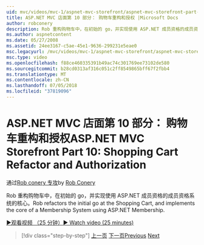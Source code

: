 ```yaml
---
uid: mvc/videos/mvc-1/aspnet-mvc-storefront/aspnet-mvc-storefront-part-10-shopping-cart-refactor-and-authorization
title: ASP.NET MVC 店面第 10 部分： 购物车重构和授权 |Microsoft Docs
author: robconery
description: Rob 重构购物车中，在初始的 go，并实现使用 ASP.NET 成员资格的成员资格系统的核心。
ms.author: aspnetcontent
ms.date: 05/27/2008
ms.assetid: 24ee3167-c5ae-45e1-9636-299231e5eae0
msc.legacyurl: /mvc/videos/mvc-1/aspnet-mvc-storefront/aspnet-mvc-storefront-part-10-shopping-cart-refactor-and-authorization
msc.type: video
ms.openlocfilehash: f88ce460335391b49ac74c301769ee73102de580
ms.sourcegitcommit: b28cd0313af316c051c2ff8549865bff67f2fbb4
ms.translationtype: MT
ms.contentlocale: zh-CN
ms.lasthandoff: 07/05/2018
ms.locfileid: "37819096"
---
```

<a name="aspnet-mvc-storefront-part-10-shopping-cart-refactor-and-authorization"></a><span data-ttu-id="09321-103">ASP.NET MVC 店面第 10 部分： 购物车重构和授权</span><span class="sxs-lookup"><span data-stu-id="09321-103">ASP.NET MVC Storefront Part 10: Shopping Cart Refactor and Authorization</span></span>
====================
<span data-ttu-id="09321-104">通过[Rob conery 专攻](https://github.com/robconery)</span><span class="sxs-lookup"><span data-stu-id="09321-104">by [Rob Conery](https://github.com/robconery)</span></span>

<span data-ttu-id="09321-105">Rob 重构购物车中，在初始的 go，并实现使用 ASP.NET 成员资格的成员资格系统的核心。</span><span class="sxs-lookup"><span data-stu-id="09321-105">Rob refactors the initial go at the Shopping Cart, and implements the core of a Membership System using ASP.NET Membership.</span></span>

[<span data-ttu-id="09321-106">&#9654;观看视频 （25 分钟）</span><span class="sxs-lookup"><span data-stu-id="09321-106">&#9654; Watch video (25 minutes)</span></span>](https://channel9.msdn.com/Blogs/ASP-NET-Site-Videos/aspnet-mvc-storefront-part-10-shopping-cart-refactor-and-authorization)

> [!div class="step-by-step"]
> <span data-ttu-id="09321-107">[上一页](aspnet-mvc-storefront-part-9-the-shopping-cart.md)
> [下一页](aspnet-mvc-storefront-part-11-hooking-up-the-shopping-cart-and-using-components.md)</span><span class="sxs-lookup"><span data-stu-id="09321-107">[Previous](aspnet-mvc-storefront-part-9-the-shopping-cart.md)
[Next](aspnet-mvc-storefront-part-11-hooking-up-the-shopping-cart-and-using-components.md)</span></span>
